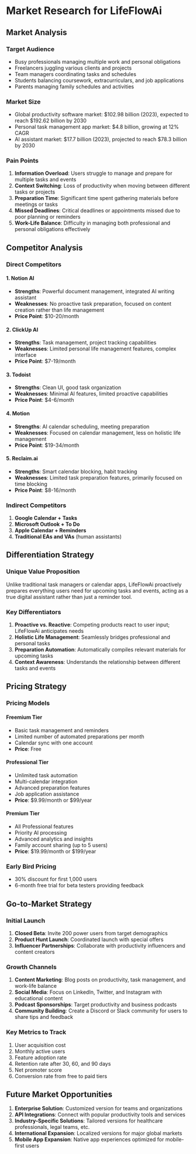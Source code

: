 # Market Research for LifeFlowAi

## Market Analysis

### Target Audience
- Busy professionals managing multiple work and personal obligations
- Freelancers juggling various clients and projects
- Team managers coordinating tasks and schedules
- Students balancing coursework, extracurriculars, and job applications
- Parents managing family schedules and activities

### Market Size
- Global productivity software market: $102.98 billion (2023), expected to reach $192.62 billion by 2030
- Personal task management app market: $4.8 billion, growing at 12% CAGR
- AI assistant market: $17.7 billion (2023), projected to reach $78.3 billion by 2030

### Pain Points
1. **Information Overload**: Users struggle to manage and prepare for multiple tasks and events
2. **Context Switching**: Loss of productivity when moving between different tasks or projects
3. **Preparation Time**: Significant time spent gathering materials before meetings or tasks
4. **Missed Deadlines**: Critical deadlines or appointments missed due to poor planning or reminders
5. **Work-Life Balance**: Difficulty in managing both professional and personal obligations effectively

## Competitor Analysis

### Direct Competitors

#### 1. Notion AI
- **Strengths**: Powerful document management, integrated AI writing assistant
- **Weaknesses**: No proactive task preparation, focused on content creation rather than life management
- **Price Point**: $10-20/month

#### 2. ClickUp AI
- **Strengths**: Task management, project tracking capabilities
- **Weaknesses**: Limited personal life management features, complex interface
- **Price Point**: $7-19/month

#### 3. Todoist
- **Strengths**: Clean UI, good task organization
- **Weaknesses**: Minimal AI features, limited proactive capabilities
- **Price Point**: $4-6/month

#### 4. Motion
- **Strengths**: AI calendar scheduling, meeting preparation
- **Weaknesses**: Focused on calendar management, less on holistic life management
- **Price Point**: $19-34/month

#### 5. Reclaim.ai
- **Strengths**: Smart calendar blocking, habit tracking
- **Weaknesses**: Limited task preparation features, primarily focused on time blocking
- **Price Point**: $8-16/month

### Indirect Competitors

1. **Google Calendar + Tasks**
2. **Microsoft Outlook + To Do**
3. **Apple Calendar + Reminders**
4. **Traditional EAs and VAs** (human assistants)

## Differentiation Strategy

### Unique Value Proposition
Unlike traditional task managers or calendar apps, LifeFlowAi proactively prepares everything users need for upcoming tasks and events, acting as a true digital assistant rather than just a reminder tool.

### Key Differentiators
1. **Proactive vs. Reactive**: Competing products react to user input; LifeFlowAi anticipates needs
2. **Holistic Life Management**: Seamlessly bridges professional and personal tasks
3. **Preparation Automation**: Automatically compiles relevant materials for upcoming tasks
4. **Context Awareness**: Understands the relationship between different tasks and events

## Pricing Strategy

### Pricing Models

#### Freemium Tier
- Basic task management and reminders
- Limited number of automated preparations per month
- Calendar sync with one account
- **Price**: Free

#### Professional Tier
- Unlimited task automation
- Multi-calendar integration
- Advanced preparation features
- Job application assistance
- **Price**: $9.99/month or $99/year

#### Premium Tier
- All Professional features
- Priority AI processing
- Advanced analytics and insights
- Family account sharing (up to 5 users)
- **Price**: $19.99/month or $199/year

### Early Bird Pricing
- 30% discount for first 1,000 users
- 6-month free trial for beta testers providing feedback

## Go-to-Market Strategy

### Initial Launch
1. **Closed Beta**: Invite 200 power users from target demographics
2. **Product Hunt Launch**: Coordinated launch with special offers
3. **Influencer Partnerships**: Collaborate with productivity influencers and content creators

### Growth Channels
1. **Content Marketing**: Blog posts on productivity, task management, and work-life balance
2. **Social Media**: Focus on LinkedIn, Twitter, and Instagram with educational content
3. **Podcast Sponsorships**: Target productivity and business podcasts
4. **Community Building**: Create a Discord or Slack community for users to share tips and feedback

### Key Metrics to Track
1. User acquisition cost
2. Monthly active users
3. Feature adoption rate
4. Retention rate after 30, 60, and 90 days
5. Net promoter score
6. Conversion rate from free to paid tiers

## Future Market Opportunities

1. **Enterprise Solution**: Customized version for teams and organizations
2. **API Integrations**: Connect with popular productivity tools and services
3. **Industry-Specific Solutions**: Tailored versions for healthcare professionals, legal teams, etc.
4. **International Expansion**: Localized versions for major global markets
5. **Mobile App Expansion**: Native app experiences optimized for mobile-first users
